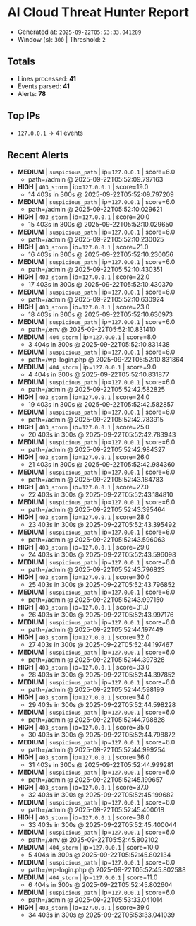 # AI Cloud Threat Hunter Report

- Generated at: `2025-09-22T05:53:33.041289`
- Window (s): `300`  |  Threshold: `2`

## Totals
- Lines processed: **41**
- Events parsed: **41**
- Alerts: **78**

## Top IPs
- `127.0.0.1` → 41 events

## Recent Alerts
- **MEDIUM** | `suspicious_path` | ip=`127.0.0.1` | score=6.0
  - path=/admin @ 2025-09-22T05:52:09.797163
- **HIGH** | `403_storm` | ip=`127.0.0.1` | score=19.0
  - 14 403s in 300s @ 2025-09-22T05:52:09.797209
- **MEDIUM** | `suspicious_path` | ip=`127.0.0.1` | score=6.0
  - path=/admin @ 2025-09-22T05:52:10.029621
- **HIGH** | `403_storm` | ip=`127.0.0.1` | score=20.0
  - 15 403s in 300s @ 2025-09-22T05:52:10.029650
- **MEDIUM** | `suspicious_path` | ip=`127.0.0.1` | score=6.0
  - path=/admin @ 2025-09-22T05:52:10.230025
- **HIGH** | `403_storm` | ip=`127.0.0.1` | score=21.0
  - 16 403s in 300s @ 2025-09-22T05:52:10.230056
- **MEDIUM** | `suspicious_path` | ip=`127.0.0.1` | score=6.0
  - path=/admin @ 2025-09-22T05:52:10.430351
- **HIGH** | `403_storm` | ip=`127.0.0.1` | score=22.0
  - 17 403s in 300s @ 2025-09-22T05:52:10.430370
- **MEDIUM** | `suspicious_path` | ip=`127.0.0.1` | score=6.0
  - path=/admin @ 2025-09-22T05:52:10.630924
- **HIGH** | `403_storm` | ip=`127.0.0.1` | score=23.0
  - 18 403s in 300s @ 2025-09-22T05:52:10.630973
- **MEDIUM** | `suspicious_path` | ip=`127.0.0.1` | score=6.0
  - path=/.env @ 2025-09-22T05:52:10.831410
- **MEDIUM** | `404_storm` | ip=`127.0.0.1` | score=8.0
  - 3 404s in 300s @ 2025-09-22T05:52:10.831438
- **MEDIUM** | `suspicious_path` | ip=`127.0.0.1` | score=6.0
  - path=/wp-login.php @ 2025-09-22T05:52:10.831864
- **MEDIUM** | `404_storm` | ip=`127.0.0.1` | score=9.0
  - 4 404s in 300s @ 2025-09-22T05:52:10.831877
- **MEDIUM** | `suspicious_path` | ip=`127.0.0.1` | score=6.0
  - path=/admin @ 2025-09-22T05:52:42.582825
- **HIGH** | `403_storm` | ip=`127.0.0.1` | score=24.0
  - 19 403s in 300s @ 2025-09-22T05:52:42.582857
- **MEDIUM** | `suspicious_path` | ip=`127.0.0.1` | score=6.0
  - path=/admin @ 2025-09-22T05:52:42.783915
- **HIGH** | `403_storm` | ip=`127.0.0.1` | score=25.0
  - 20 403s in 300s @ 2025-09-22T05:52:42.783943
- **MEDIUM** | `suspicious_path` | ip=`127.0.0.1` | score=6.0
  - path=/admin @ 2025-09-22T05:52:42.984327
- **HIGH** | `403_storm` | ip=`127.0.0.1` | score=26.0
  - 21 403s in 300s @ 2025-09-22T05:52:42.984360
- **MEDIUM** | `suspicious_path` | ip=`127.0.0.1` | score=6.0
  - path=/admin @ 2025-09-22T05:52:43.184783
- **HIGH** | `403_storm` | ip=`127.0.0.1` | score=27.0
  - 22 403s in 300s @ 2025-09-22T05:52:43.184810
- **MEDIUM** | `suspicious_path` | ip=`127.0.0.1` | score=6.0
  - path=/admin @ 2025-09-22T05:52:43.395464
- **HIGH** | `403_storm` | ip=`127.0.0.1` | score=28.0
  - 23 403s in 300s @ 2025-09-22T05:52:43.395492
- **MEDIUM** | `suspicious_path` | ip=`127.0.0.1` | score=6.0
  - path=/admin @ 2025-09-22T05:52:43.596063
- **HIGH** | `403_storm` | ip=`127.0.0.1` | score=29.0
  - 24 403s in 300s @ 2025-09-22T05:52:43.596098
- **MEDIUM** | `suspicious_path` | ip=`127.0.0.1` | score=6.0
  - path=/admin @ 2025-09-22T05:52:43.796823
- **HIGH** | `403_storm` | ip=`127.0.0.1` | score=30.0
  - 25 403s in 300s @ 2025-09-22T05:52:43.796852
- **MEDIUM** | `suspicious_path` | ip=`127.0.0.1` | score=6.0
  - path=/admin @ 2025-09-22T05:52:43.997150
- **HIGH** | `403_storm` | ip=`127.0.0.1` | score=31.0
  - 26 403s in 300s @ 2025-09-22T05:52:43.997176
- **MEDIUM** | `suspicious_path` | ip=`127.0.0.1` | score=6.0
  - path=/admin @ 2025-09-22T05:52:44.197449
- **HIGH** | `403_storm` | ip=`127.0.0.1` | score=32.0
  - 27 403s in 300s @ 2025-09-22T05:52:44.197467
- **MEDIUM** | `suspicious_path` | ip=`127.0.0.1` | score=6.0
  - path=/admin @ 2025-09-22T05:52:44.397828
- **HIGH** | `403_storm` | ip=`127.0.0.1` | score=33.0
  - 28 403s in 300s @ 2025-09-22T05:52:44.397852
- **MEDIUM** | `suspicious_path` | ip=`127.0.0.1` | score=6.0
  - path=/admin @ 2025-09-22T05:52:44.598199
- **HIGH** | `403_storm` | ip=`127.0.0.1` | score=34.0
  - 29 403s in 300s @ 2025-09-22T05:52:44.598228
- **MEDIUM** | `suspicious_path` | ip=`127.0.0.1` | score=6.0
  - path=/admin @ 2025-09-22T05:52:44.798828
- **HIGH** | `403_storm` | ip=`127.0.0.1` | score=35.0
  - 30 403s in 300s @ 2025-09-22T05:52:44.798872
- **MEDIUM** | `suspicious_path` | ip=`127.0.0.1` | score=6.0
  - path=/admin @ 2025-09-22T05:52:44.999254
- **HIGH** | `403_storm` | ip=`127.0.0.1` | score=36.0
  - 31 403s in 300s @ 2025-09-22T05:52:44.999281
- **MEDIUM** | `suspicious_path` | ip=`127.0.0.1` | score=6.0
  - path=/admin @ 2025-09-22T05:52:45.199657
- **HIGH** | `403_storm` | ip=`127.0.0.1` | score=37.0
  - 32 403s in 300s @ 2025-09-22T05:52:45.199682
- **MEDIUM** | `suspicious_path` | ip=`127.0.0.1` | score=6.0
  - path=/admin @ 2025-09-22T05:52:45.400018
- **HIGH** | `403_storm` | ip=`127.0.0.1` | score=38.0
  - 33 403s in 300s @ 2025-09-22T05:52:45.400044
- **MEDIUM** | `suspicious_path` | ip=`127.0.0.1` | score=6.0
  - path=/.env @ 2025-09-22T05:52:45.802102
- **MEDIUM** | `404_storm` | ip=`127.0.0.1` | score=10.0
  - 5 404s in 300s @ 2025-09-22T05:52:45.802134
- **MEDIUM** | `suspicious_path` | ip=`127.0.0.1` | score=6.0
  - path=/wp-login.php @ 2025-09-22T05:52:45.802588
- **MEDIUM** | `404_storm` | ip=`127.0.0.1` | score=11.0
  - 6 404s in 300s @ 2025-09-22T05:52:45.802604
- **MEDIUM** | `suspicious_path` | ip=`127.0.0.1` | score=6.0
  - path=/admin @ 2025-09-22T05:53:33.041014
- **HIGH** | `403_storm` | ip=`127.0.0.1` | score=39.0
  - 34 403s in 300s @ 2025-09-22T05:53:33.041039